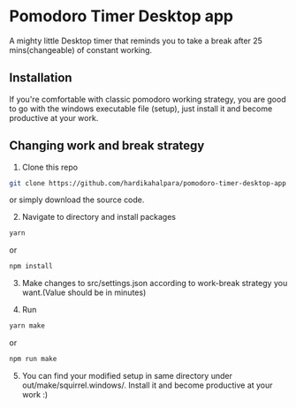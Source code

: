# Pomodoro Timer Desktop app

A mighty little Desktop timer that reminds you to take a break after 25 mins(changeable) of constant working.

## Installation

If you're comfortable with classic pomodoro working strategy, you are good to go with the windows executable file (setup), just install it and become productive at your work.

## Changing work and break strategy

1. Clone this repo
```bash
git clone https://github.com/hardikahalpara/pomodoro-timer-desktop-app
```
or simply download the source code.

2. Navigate to directory and install packages 
```bash
yarn
```
or 
```bash
npm install
```

3. Make changes to src/settings.json according to work-break strategy you want.(Value should be in minutes)

4. Run 
```bash
yarn make
```
or
```bash
npm run make
```

5. You can find your modified setup in same directory under out/make/squirrel.windows/. Install it and become productive at your work :)
